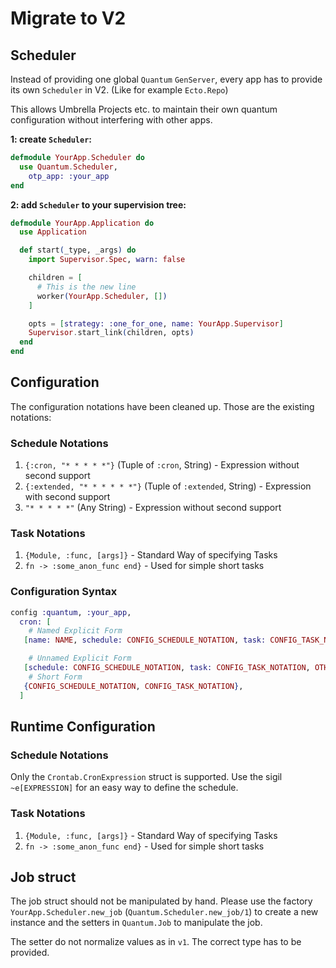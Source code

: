 # Migrate to V2

## Scheduler

Instead of providing one global `Quantum` `GenServer`, every app has to provide its own `Scheduler` in V2. (Like for example `Ecto.Repo`)

This allows Umbrella Projects etc. to maintain their own quantum configuration without interfering with other apps.


**1: create `Scheduler`:**

```elixir
defmodule YourApp.Scheduler do
  use Quantum.Scheduler,
    otp_app: :your_app
end
```

**2: add `Scheduler` to your supervision tree:**
```elixir
defmodule YourApp.Application do
  use Application

  def start(_type, _args) do
    import Supervisor.Spec, warn: false

    children = [
      # This is the new line
      worker(YourApp.Scheduler, [])
    ]

    opts = [strategy: :one_for_one, name: YourApp.Supervisor]
    Supervisor.start_link(children, opts)
  end
end
```

## Configuration

The configuration notations have been cleaned up. Those are the existing notations:

### Schedule Notations

1. `{:cron, "* * * * *"}` (Tuple of `:cron`, String) - Expression without second support
2. `{:extended, "* * * * * *"}` (Tuple of `:extended`, String) - Expression with second support
3. `"* * * * *"` (Any String) - Expression without second support

### Task Notations

1. `{Module, :func, [args]}` - Standard Way of specifying Tasks
2. `fn -> :some_anon_func end}` - Used for simple short tasks

### Configuration Syntax

```elixir
config :quantum, :your_app,
  cron: [
    # Named Explicit Form
   [name: NAME, schedule: CONFIG_SCHEDULE_NOTATION, task: CONFIG_TASK_NOTATION, OTHER_FIELDS],

    # Unnamed Explicit Form
   [schedule: CONFIG_SCHEDULE_NOTATION, task: CONFIG_TASK_NOTATION, OTHER_FIELDS],
    # Short Form
   {CONFIG_SCHEDULE_NOTATION, CONFIG_TASK_NOTATION},
  ]
```

## Runtime Configuration

### Schedule Notations

Only the `Crontab.CronExpression` struct is supported. Use the sigil `~e[EXPRESSION]` for an easy way to define the schedule.

### Task Notations

1. `{Module, :func, [args]}` - Standard Way of specifying Tasks
2. `fn -> :some_anon_func end}` - Used for simple short tasks

## Job struct

The job struct should not be manipulated by hand. Please use the factory `YourApp.Scheduler.new_job` (`Quantum.Scheduler.new_job/1`) to create a new instance and the setters in `Quantum.Job` to manipulate the job.

The setter do not normalize values as in `v1`. The correct type has to be provided.
